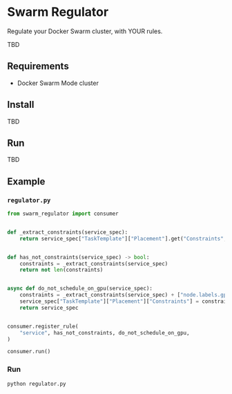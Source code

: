 # Swarm Regulator

Regulate your Docker Swarm cluster, with YOUR rules.

TBD

## Requirements

- Docker Swarm Mode cluster

## Install

TBD

## Run

TBD

## Example

### `regulator.py`
```py
from swarm_regulator import consumer


def _extract_constraints(service_spec):
    return service_spec["TaskTemplate"]["Placement"].get("Constraints", [])


def has_not_constraints(service_spec) -> bool:
    constraints = _extract_constraints(service_spec)
    return not len(constraints)


async def do_not_schedule_on_gpu(service_spec):
    constraints = _extract_constraints(service_spec) + ["node.labels.gpu!=true"]
    service_spec["TaskTemplate"]["Placement"]["Constraints"] = constraints
    return service_spec


consumer.register_rule(
    "service", has_not_constraints, do_not_schedule_on_gpu,
)

consumer.run()
```

### Run

```console
python regulator.py
```

